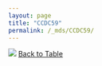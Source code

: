 ```yaml
---
layout: page
title: "CCDC59"
permalink: /_mds/CCDC59/
---
```


![](../../alns_9.28.22/aln_5HSAA018576_0.957.png?raw=true
)
[Back to Table](../../display)

